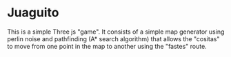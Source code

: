 # Juaguito

This is a simple Three js "game".
It consists of a simple map generator using perlin noise and pathfinding (A* search algorithm) that allows the "cositas" to move from one point in the map to another using the "fastes" route.